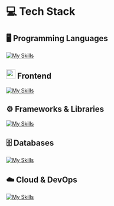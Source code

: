 # 💻 Tech Stack

## 🖥️ Programming Languages
[![My Skills](https://skillicons.dev/icons?i=cpp,java,kotlin,js,ts,dart,php)](https://skillicons.dev)

## <img src="https://skillicons.dev/icons?i=html" width="25"/> Frontend
[![My Skills](https://skillicons.dev/icons?i=html,css,tailwind)](https://skillicons.dev)

## ⚙️ Frameworks & Libraries
[![My Skills](https://skillicons.dev/icons?i=flutter,laravel,react,nextjs,nodejs)](https://skillicons.dev)

## 🗄️ Databases
[![My Skills](https://skillicons.dev/icons?i=mysql,mongodb)](https://skillicons.dev)

## ☁️ Cloud & DevOps
[![My Skills](https://skillicons.dev/icons?i=aws,azure,heroku,vercel,nginx)](https://skillicons.dev)
